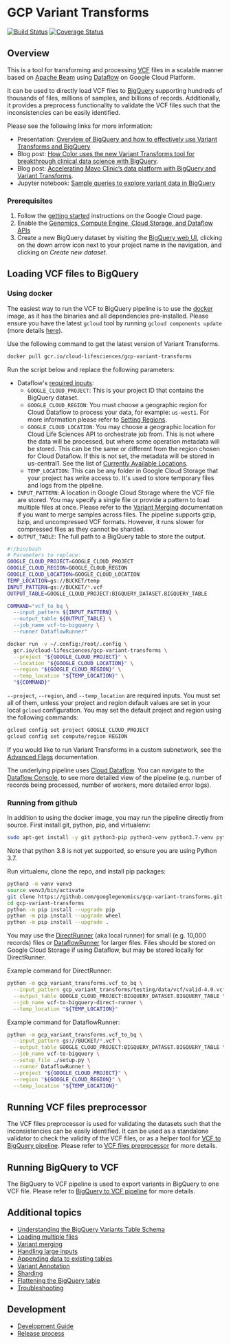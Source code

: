 # GCP Variant Transforms

[![Build Status](https://travis-ci.org/googlegenomics/gcp-variant-transforms.svg?branch=master)](https://travis-ci.org/googlegenomics/gcp-variant-transforms)
[![Coverage
Status](https://coveralls.io/repos/github/googlegenomics/gcp-variant-transforms/badge.svg)](https://coveralls.io/github/googlegenomics/gcp-variant-transforms)

## Overview

This is a tool for transforming and processing
[VCF](https://samtools.github.io/hts-specs/VCFv4.3.pdf) files in a scalable
manner based on [Apache Beam](https://beam.apache.org/) using 
[Dataflow](https://cloud.google.com/dataflow/) on Google Cloud Platform.

It can be used to directly load VCF files to
[BigQuery](https://cloud.google.com/bigquery/) supporting hundreds of thousands
of files, millions of samples, and billions of records. Additionally, it
provides a preprocess functionality to validate the VCF files such that the
inconsistencies can be easily identified.

Please see the following links for more information:
*  Presentation: [Overview of BigQuery and how to effectively use Variant Transforms and BigQuery](docs/Variant_Transforms_and_BigQuery.pdf)
*  Blog post: [How Color uses the new Variant Transforms tool for breakthrough clinical data science with BigQuery](https://cloud.google.com/blog/big-data/2018/03/how-color-uses-the-new-variant-transforms-tool-for-breakthrough-clinical-data-science-with-bigquery).
*  Blog post: [Accelerating Mayo Clinic’s data platform with BigQuery and Variant Transforms](https://cloud.google.com/blog/products/data-analytics/genome-data-analytics-with-google-cloud).
*  Jupyter notebook: [Sample queries to explore variant data in BigQuery](docs/sample_queries)

### Prerequisites

1.  Follow the [getting started](https://cloud.google.com/genomics/docs/how-tos/getting-started)
    instructions on the Google Cloud page.
1.  Enable the [Genomics, Compute Engine, Cloud Storage, and Dataflow APIs](https://console.cloud.google.com/flows/enableapi?apiid=genomics,storage_component,storage_api,compute_component,dataflow)
1.  Create a new BigQuery dataset by visiting the
    [BigQuery web UI](https://bigquery.cloud.google.com/), clicking on the
    down arrow icon next to your project name in the navigation, and clicking on
    _Create new dataset_.

## Loading VCF files to BigQuery

### Using docker

The easiest way to run the VCF to BigQuery pipeline is to use the
[docker](https://www.docker.com/) image, as it has the binaries and all
dependencies pre-installed. Please ensure you have the latest `gcloud` tool by
running `gcloud components update` (more details [here](https://cloud.google.com/sdk/gcloud/reference/components/update)).

Use the following command to get the latest version of Variant Transforms.
```bash
docker pull gcr.io/cloud-lifesciences/gcp-variant-transforms
```

Run the script below and replace the following parameters:

* Dataflow's [required inputs](https://cloud.google.com/dataflow/docs/guides/specifying-exec-params#configuring-pipelineoptions-for-execution-on-the-cloud-dataflow-service):
  * `GOOGLE_CLOUD_PROJECT`: This is your project ID that contains the BigQuery
  dataset.
  * `GOOGLE_CLOUD_REGION`: You must choose a geographic region for Cloud Dataflow
  to process your data, for example: `us-west1`. For more information please refer to
  [Setting Regions](docs/setting_region.md).
  * `GOOGLE_CLOUD_LOCATION`: You may choose a geographic location for Cloud Life
  Sciences API to orchestrate job from. This is not where the data will be processed,
  but where some operation metadata will be stored. This can be the same or different from
  the region chosen for Cloud Dataflow. If this is not set, the metadata will be stored in
  us-central1. See the list of [Currently Available Locations](https://cloud.google.com/life-sciences/docs/concepts/locations).
  * `TEMP_LOCATION`: This can be any folder in Google Cloud Storage that your
  project has write access to. It's used to store temporary files and logs
  from the pipeline.
* `INPUT_PATTERN`: A location in Google Cloud Storage where the
  VCF file are stored. You may specify a single file or provide a pattern to
  load multiple files at once. Please refer to the
  [Variant Merging](docs/variant_merging.md) documentation if you want
  to merge samples across files. The pipeline supports gzip, bzip, and
  uncompressed VCF formats. However, it runs slower for compressed files as they
  cannot be sharded.
* `OUTPUT_TABLE`: The full path to a BigQuery table to store the output.

```bash
#!/bin/bash
# Parameters to replace:
GOOGLE_CLOUD_PROJECT=GOOGLE_CLOUD_PROJECT
GOOGLE_CLOUD_REGION=GOOGLE_CLOUD_REGION
GOOGLE_CLOUD_LOCATION=GOOGLE_CLOUD_LOCATION
TEMP_LOCATION=gs://BUCKET/temp
INPUT_PATTERN=gs://BUCKET/*.vcf
OUTPUT_TABLE=GOOGLE_CLOUD_PROJECT:BIGQUERY_DATASET.BIGQUERY_TABLE

COMMAND="vcf_to_bq \
  --input_pattern ${INPUT_PATTERN} \
  --output_table ${OUTPUT_TABLE} \
  --job_name vcf-to-bigquery \
  --runner DataflowRunner"

docker run -v ~/.config:/root/.config \
  gcr.io/cloud-lifesciences/gcp-variant-transforms \
  --project "${GOOGLE_CLOUD_PROJECT}" \
  --location "${GOOGLE_CLOUD_LOCATION}" \
  --region "${GOOGLE_CLOUD_REGION}" \
  --temp_location "${TEMP_LOCATION}" \
  "${COMMAND}"
```
`--project`, `--region`, and `--temp_location` are required inputs. You must set all of them, unless your project and region default values
are set in your local `gcloud` configuration. You may set the default project
and region using the following commands:
```bash
gcloud config set project GOOGLE_CLOUD_PROJECT
gcloud config set compute/region REGION
```

If you would like to run Variant Transforms in a custom subnetwork, see the
[Advanced Flags](docs/setting_region.md#advanced-flags) documentation.

The underlying pipeline uses
[Cloud Dataflow](https://cloud.google.com/dataflow/). You can navigate to the
[Dataflow Console](https://console.cloud.google.com/dataflow), to see more
detailed view of the pipeline (e.g. number of records being processed, number of
workers, more detailed error logs).

### Running from github

In addition to using the docker image, you may run the pipeline directly from
source. First install git, python, pip, and virtualenv:

```bash
sudo apt-get install -y git python3-pip python3-venv python3.7-venv python-dev build-essential
```

Note that python 3.8 is not yet supported, so ensure you are using Python 3.7.

Run virtualenv, clone the repo, and install pip packages:

```bash
python3 -m venv venv3
source venv3/bin/activate
git clone https://github.com/googlegenomics/gcp-variant-transforms.git
cd gcp-variant-transforms
python -m pip install --upgrade pip
python -m pip install --upgrade wheel
python -m pip install --upgrade .
```

You may use the
[DirectRunner](https://beam.apache.org/documentation/runners/direct/)
(aka local runner) for small (e.g. 10,000 records) files or
[DataflowRunner](https://beam.apache.org/documentation/runners/dataflow/)
for larger files. Files should be stored on Google Cloud Storage if using
Dataflow, but may be stored locally for DirectRunner.

Example command for DirectRunner:

```bash
python -m gcp_variant_transforms.vcf_to_bq \
  --input_pattern gcp_variant_transforms/testing/data/vcf/valid-4.0.vcf \
  --output_table GOOGLE_CLOUD_PROJECT:BIGQUERY_DATASET.BIGQUERY_TABLE \
  --job_name vcf-to-bigquery-direct-runner \
  --temp_location "${TEMP_LOCATION}"
```

Example command for DataflowRunner:

```bash
python -m gcp_variant_transforms.vcf_to_bq \
  --input_pattern gs://BUCKET/*.vcf \
  --output_table GOOGLE_CLOUD_PROJECT:BIGQUERY_DATASET.BIGQUERY_TABLE \
  --job_name vcf-to-bigquery \
  --setup_file ./setup.py \
  --runner DataflowRunner \
  --project "${GOOGLE_CLOUD_PROJECT}" \
  --region "${GOOGLE_CLOUD_REGION}" \
  --temp_location "${TEMP_LOCATION}"
```

## Running VCF files preprocessor

The VCF files preprocessor is used for validating the datasets such that the
inconsistencies can be easily identified. It can be used as a standalone
validator to check the validity of the VCF files, or as a helper tool for
[VCF to BigQuery pipeline](#loading-vcf-files-to-bigquery). Please refer to
[VCF files preprocessor](docs/vcf_files_preprocessor.md) for more details.


## Running BigQuery to VCF

The BigQuery to VCF pipeline is used to export variants in BigQuery to one VCF file.
Please refer to [BigQuery to VCF pipeline](docs/bigquery_to_vcf.md) for more
details.


## Additional topics

* [Understanding the BigQuery Variants Table
  Schema](https://cloud.google.com/life-sciences/docs/how-tos/bigquery-variants-schema)
* [Loading multiple files](docs/multiple_files.md)
* [Variant merging](docs/variant_merging.md)
* [Handling large inputs](docs/large_inputs.md)
* [Appending data to existing tables](docs/data_append.md)
* [Variant Annotation](docs/variant_annotation.md)
* [Sharding](docs/sharding.md)
* [Flattening the BigQuery table](docs/flattening_table.md)
* [Troubleshooting](docs/troubleshooting.md)

## Development

* [Development Guide](docs/development_guide.md)
* [Release process](docs/release.md)
 
